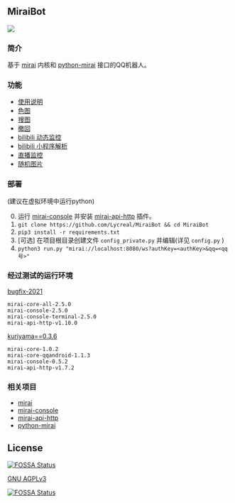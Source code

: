 MiraiBot
-------------
<a href="https://www.python.org" alt="python"><img src="https://img.shields.io/badge/python-3.8+-blue" /></a>
            
### 简介

基于 [mirai](https://github.com/mamoe/mirai) 内核和 [python-mirai](https://github.com/GreyElaina/python-mirai) 接口的QQ机器人。

### 功能

- [使用说明](plugins/help)
- [色图](plugins/setu)
- [搜图](plugins/pic_finder)
- [撤回](plugins/revoke)
- [bilibili 动态监控](plugins/bili_dynamic)
- [bilibili 小程序解析](plugins/bili_extractor)
- [直播监控](plugins/live_monitor)
- [随机图片](plugins/random_picture)

### 部署
(建议在虚拟环境中运行python)

0. 运行 [mirai-console](https://github.com/mamoe/mirai-console) 并安装 [mirai-api-http](https://github.com/mamoe/mirai-api-http) 插件。
1. `git clone https://github.com/Lycreal/MiraiBot && cd MiraiBot`
2. `pip3 install -r requirements.txt`
3. \[可选\] 在项目根目录创建文件 `config_private.py` 并编辑(详见 `config.py` )
4. `python3 run.py "mirai://localhost:8080/ws?authKey=<authKey>&qq=<qq号>"`

### 经过测试的运行环境
[bugfix-2021](https://github.com/Lycreal/python-mirai/tree/bugfix-2021)
```plain
mirai-core-all-2.5.0
mirai-console-2.5.0
mirai-console-terminal-2.5.0
mirai-api-http-v1.10.0
```
[kuriyama==0.3.6](https://github.com/Lycreal/python-mirai/tree/master)
```plain
mirai-core-1.0.2
mirai-core-qqandroid-1.1.3
mirai-console-0.5.2
mirai-api-http-v1.7.2
```
### 相关项目

- [mirai](https://github.com/mamoe/mirai)
- [mirai-console](https://github.com/mamoe/mirai-console)
- [mirai-api-http](https://github.com/mamoe/mirai-api-http)
- [python-mirai](https://github.com/GreyElaina/python-mirai)

## License
[![FOSSA Status](https://app.fossa.com/api/projects/git%2Bgithub.com%2FLycreal%2FMiraiBot.svg?type=shield)](https://app.fossa.com/projects/git%2Bgithub.com%2FLycreal%2FMiraiBot?ref=badge_shield)

[GNU AGPLv3](LICENSE)


[![FOSSA Status](https://app.fossa.com/api/projects/git%2Bgithub.com%2FLycreal%2FMiraiBot.svg?type=large)](https://app.fossa.com/projects/git%2Bgithub.com%2FLycreal%2FMiraiBot?ref=badge_large)